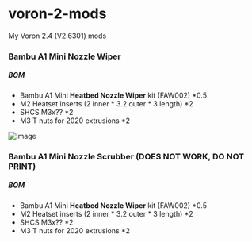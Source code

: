 # voron-2-mods
My Voron 2.4 (V2.6301) mods

### Bambu A1 Mini Nozzle Wiper

##### BOM
- Bambu A1 Mini **Heatbed Nozzle Wiper** kit (FAW002) \*0.5
- M2 Heatset inserts (2 inner * 3.2 outer * 3 length) \*2
- SHCS M3x?? \*2
- M3 T nuts for 2020 extrusions \*2

![image](https://github.com/jrymk/voron-2-mods/assets/39593345/64450785-4aca-47fa-9099-5a5198b87b38)


### Bambu A1 Mini Nozzle Scrubber (DOES NOT WORK, DO NOT PRINT)

##### BOM
- Bambu A1 Mini **Heatbed Nozzle Wiper** kit (FAW002) \*0.5
- M2 Heatset inserts (2 inner * 3.2 outer * 3 length) \*2
- SHCS M3x?? \*2
- M3 T nuts for 2020 extrusions \*2

